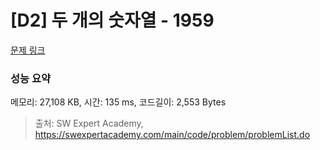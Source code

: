 # [D2] 두 개의 숫자열 - 1959 

[문제 링크](https://swexpertacademy.com/main/code/problem/problemDetail.do?contestProbId=AV5PpoFaAS4DFAUq) 

### 성능 요약

메모리: 27,108 KB, 시간: 135 ms, 코드길이: 2,553 Bytes



> 출처: SW Expert Academy, https://swexpertacademy.com/main/code/problem/problemList.do